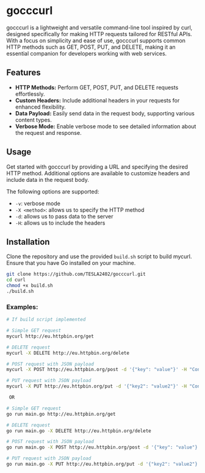 # gocccurl

gocccurl is a lightweight and versatile command-line tool inspired by curl, designed specifically for making HTTP requests tailored for RESTful APIs. With a focus on simplicity and ease of use, gocccurl supports common HTTP methods such as GET, POST, PUT, and DELETE, making it an essential companion for developers working with web services.

## Features

- **HTTP Methods:** Perform GET, POST, PUT, and DELETE requests effortlessly.
- **Custom Headers:** Include additional headers in your requests for enhanced flexibility.
- **Data Payload:** Easily send data in the request body, supporting various content types.
- **Verbose Mode:** Enable verbose mode to see detailed information about the request and response.

## Usage

Get started with gocccurl by providing a URL and specifying the desired HTTP method. Additional options are available to customize headers and include data in the request body.

The following options are supported:

- `-v`: verbose mode
- `-X <method>`: allows us to specify the HTTP method
- `-d`: allows us to pass data to the server
- `-H`: allows us to include the headers

## Installation

Clone the repository and use the provided `build.sh` script to build mycurl. Ensure that you have Go installed on your machine.

```bash
git clone https://github.com/TESLA2402/gocccurl.git
cd curl
chmod +x build.sh
./build.sh

```

### Examples:

```bash
# If build script implemented

# Simple GET request
mycurl http://eu.httpbin.org/get

# DELETE request
mycurl -X DELETE http://eu.httpbin.org/delete

# POST request with JSON payload
mycurl -X POST http://eu.httpbin.org/post -d '{"key": "value"}' -H "Content-Type: application/json"

# PUT request with JSON payload
mycurl -X PUT http://eu.httpbin.org/put -d '{"key2": "value2"}' -H "Content-Type: application/json"

 OR

# Simple GET request
go run main.go http://eu.httpbin.org/get

# DELETE request
go run main.go -X DELETE http://eu.httpbin.org/delete

# POST request with JSON payload
go run main.go -X POST http://eu.httpbin.org/post -d '{"key": "value"}' -H "Content-Type: application/json"

# PUT request with JSON payload
go run main.go -X PUT http://eu.httpbin.org/put -d '{"key2": "value2"}' -H "Content-Type: application/json"
```
